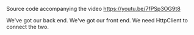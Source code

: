 Source code accompanying the video https://youtu.be/7fPSp3OG9t8

We've got our back end. We've got our front end. We need HttpClient to connect the two.

